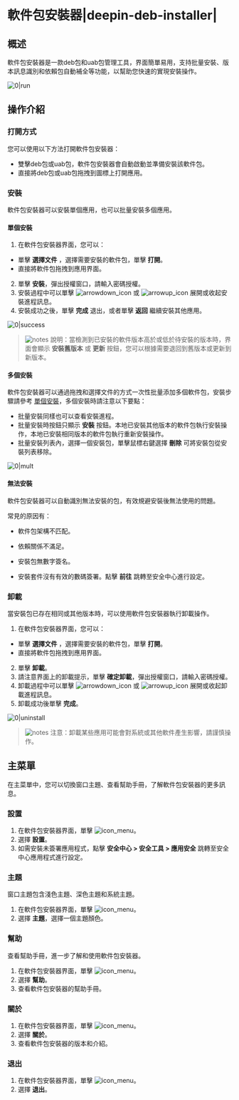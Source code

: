 # 軟件包安裝器|deepin-deb-installer|

## 概述

軟件包安裝器是一款deb包和uab包管理工具，界面簡單易用，支持批量安裝、版本訊息識別和依賴包自動補全等功能，以幫助您快速的實現安裝操作。

![0|run](fig/run.png)

## 操作介紹

### 打開方式

您可以使用以下方法打開軟件包安裝器：

- 雙擊deb包或uab包，軟件包安裝器會自動啟動並準備安裝該軟件包。
- 直接將deb包或uab包拖拽到圖標上打開應用。

### 安裝

軟件包安裝器可以安裝單個應用，也可以批量安裝多個應用。

#### 單個安裝

1.  在軟件包安裝器界面，您可以：
   - 單擊 **選擇文件** ，選擇需要安裝的軟件包，單擊 **打開**。
   - 直接將軟件包拖拽到應用界面。
2.  單擊 **安裝**，彈出授權窗口，請輸入密碼授權。
3.  安裝過程中可以單擊 ![arrowdown_icon](../common/down.svg) 或 ![arrowup_icon](../common/up.svg) 展開或收起安裝進程訊息。
4.  安裝成功之後，單擊 **完成** 退出，或者單擊 **返回** 繼續安裝其他應用。

   ![0|success](fig/single.png)

> ![notes](../common/notes.svg) 說明：當檢測到已安裝的軟件版本高於或低於待安裝的版本時，界面會顯示 **安裝舊版本** 或 **更新** 按鈕，您可以根據需要退回到舊版本或更新到新版本。  


#### 多個安裝

軟件包安裝器可以通過拖拽和選擇文件的方式一次性批量添加多個軟件包，安裝步驟請參考 [單個安裝](#單個安裝)，多個安裝時請注意以下要點：

- 批量安裝同樣也可以查看安裝進程。
- 批量安裝時按鈕只顯示 **安裝** 按鈕。本地已安裝其他版本的軟件包執行安裝操作，本地已安裝相同版本的軟件包執行重新安裝操作。
- 批量安裝列表內，選擇一個安裝包，單擊鼠標右鍵選擇 **刪除** 可將安裝包從安裝列表移除。


![0|mult](fig/multi.png)

#### 無法安裝

軟件包安裝器可以自動識別無法安裝的包，有效規避安裝後無法使用的問題。

常見的原因有：

- 軟件包架構不匹配。

- 依賴關係不滿足。

- 安裝包無數字簽名。

- 安裝套件沒有有效的數碼簽署。點擊 **前往** 跳轉至安全中心進行設定。



### 卸載

當安裝包已存在相同或其他版本時，可以使用軟件包安裝器執行卸載操作。

1.  在軟件包安裝器界面，您可以：
   - 單擊 **選擇文件** ，選擇需要安裝的軟件包，單擊 **打開**。
   - 直接將軟件包拖拽到應用界面。
2. 單擊 **卸載**。
3. 請注意界面上的卸載提示，單擊 **確定卸載**，彈出授權窗口，請輸入密碼授權。
4. 卸載過程中可以單擊 ![arrowdown_icon](../common/down.svg) 或 ![arrowup_icon](../common/up.svg) 展開或收起卸載進程訊息。
5. 卸載成功後單擊 **完成**。

![0|uninstall](fig/uninstall.png)

> ![notes](../common/attention.svg) 注意：卸載某些應用可能會對系統或其他軟件產生影響，請謹慎操作。


## 主菜單

在主菜單中，您可以切換窗口主題、查看幫助手冊，了解軟件包安裝器的更多訊息。

### 設置

1. 在軟件包安裝器界面，單擊 ![icon_menu](../common/icon_menu.svg)。
2. 選擇 **設置**。
3. 如需安裝未簽署應用程式，點擊 **安全中心 > 安全工具 > 應用安全** 跳轉至安全中心應用程式進行設定。  

### 主題

窗口主題包含淺色主題、深色主題和系統主題。

1. 在軟件包安裝器界面，單擊 ![icon_menu](../common/icon_menu.svg)。
2. 選擇 **主題**，選擇一個主題顏色。

### 幫助

查看幫助手冊，進一步了解和使用軟件包安裝器。

1. 在軟件包安裝器界面，單擊 ![icon_menu](../common/icon_menu.svg)。
2. 選擇 **幫助**。
3. 查看軟件包安裝器的幫助手冊。


### 關於

1. 在軟件包安裝器界面，單擊 ![icon_menu](../common/icon_menu.svg)。
2. 選擇 **關於**。
3. 查看軟件包安裝器的版本和介紹。


### 退出

1. 在軟件包安裝器界面，單擊 ![icon_menu](../common/icon_menu.svg)。
2. 選擇 **退出**。

